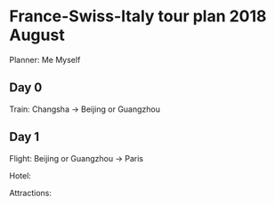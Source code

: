 # France-Swiss-Italy tour plan 2018 August

Planner: Me Myself

## Day 0

Train: Changsha -> Beijing or Guangzhou

## Day 1

Flight: Beijing or Guangzhou -> Paris

Hotel:

Attractions:

